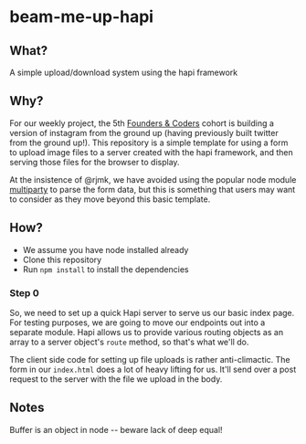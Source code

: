 # beam-me-up-hapi

## What?

A simple upload/download system using the hapi framework  

## Why?  

For our weekly project, the 5th [Founders & Coders](http://www.foundersandcoders.com/) cohort is building a version of instagram from the ground up (having previously built twitter from the ground up!). This repository is a simple template for using a form to upload image files to a server created with the hapi framework, and then serving those files for the browser to display.  

At the insistence of @rjmk, we have avoided using the popular node module [multiparty](https://github.com/andrewrk/node-multiparty) to parse the form data, but this is something that users may want to consider as they move beyond this basic template.  

## How?  

* We assume you have node installed already
* Clone this repository
* Run `npm install` to install the dependencies

### Step 0

So, we need to set up a quick Hapi server to serve us our basic index page. For testing purposes, we are going to move our endpoints out into a separate module. Hapi allows us to provide various routing objects as an array to a server object's `route` method, so that's what we'll do.

The client side code for setting up file uploads is rather anti-climactic. The form in our `index.html` does a lot of heavy lifting for us. It'll send over a post request to the server with the file we upload in the body.



## Notes

Buffer is an object in node -- beware lack of deep equal!
